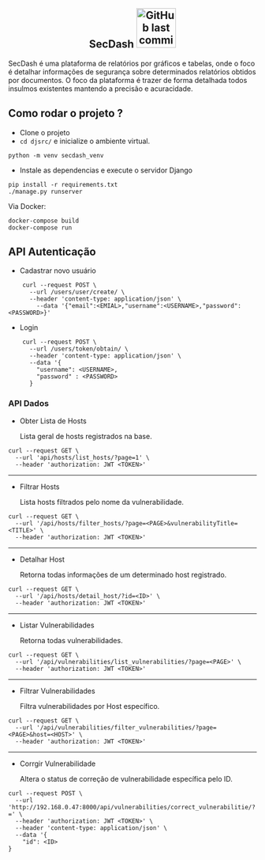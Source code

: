 <h2 align="center">
    SecDash <img alt="GitHub last commit" src="https://travis-ci.com/johnatasr/SecDash.svg?branch=master" width="80">
</h2>
<p align="center">
  

</p>
SecDash é uma plataforma de relatórios por gráficos e tabelas, onde o foco é detalhar informações de segurança sobre determinados
relatórios obtidos por documentos. O foco da plataforma é trazer de forma detalhada todos insulmos existentes mantendo a precisão
e acuracidade.


## Como rodar o projeto ?

* Clone o projeto
* `cd djsrc/` e inicialize o ambiente virtual. 
```
python -m venv secdash_venv
```
* Instale as dependencias e execute o servidor Django
```
pip install -r requirements.txt
./manage.py runserver
```
Via Docker:
```
docker-compose build
docker-compose run
```

## API Autenticação
 
* Cadastrar novo usuário 
```
    curl --request POST \
      --url /users/user/create/ \
      --header 'content-type: application/json' \
        --data '{"email":<EMIAL>,"username":<USERNAME>,"password":<PASSWORD>}'
```
* Login
```
    curl --request POST \
      --url /users/token/obtain/ \
      --header 'content-type: application/json' \
      --data '{
        "username": <USERNAME>,
        "password" : <PASSWORD>
      }
```


### API Dados

* Obter Lista de Hosts

   Lista geral de hosts registrados na base.

```
curl --request GET \
  --url 'api/hosts/list_hosts/?page=1' \
  --header 'authorization: JWT <TOKEN>'
```

------------------------------------

* Filtrar Hosts 

   Lista hosts filtrados pelo nome da vulnerabilidade.

```
curl --request GET \
  --url '/api/hosts/filter_hosts/?page=<PAGE>&vulnerabilityTitle=<TITLE>' \
  --header 'authorization: JWT <TOKEN>'

```

-------------------------------------

* Detalhar Host

   Retorna todas informações de um determinado host registrado.

```
curl --request GET \
  --url '/api/hosts/detail_host/?id=<ID>' \
  --header 'authorization: JWT <TOKEN>'

```
------------------------------------------------

* Listar Vulnerabilidades

   Retorna todas vulnerabilidades.

```
curl --request GET \
  --url '/api/vulnerabilities/list_vulnerabilities/?page=<PAGE>' \
  --header 'authorization: JWT <TOKEN>'

```

--------------------------------------------------


* Filtrar Vulnerabilidades

  Filtra vulnerabilidades por Host específico.

```
curl --request GET \
  --url '/api/vulnerabilities/filter_vulnerabilities/?page=<PAGE>&host=<HOST>' \
  --header 'authorization: JWT <TOKEN>'
```

--------------------------------------------------------


* Corrgir Vulnerabilidade

  Altera o status de correção de vulnerabilidade específica pelo ID.

```
curl --request POST \
  --url 'http://192.168.0.47:8000/api/vulnerabilities/correct_vulnerabilitie/?=' \
  --header 'authorization: JWT <TOKEN>' \
  --header 'content-type: application/json' \
  --data '{
	"id": <ID>
}
```

